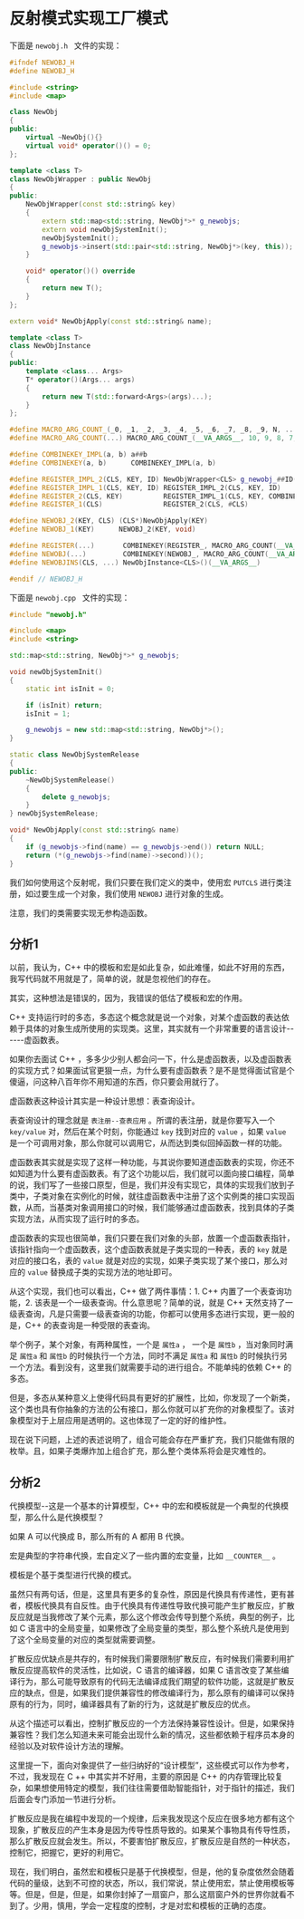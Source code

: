 # 反射模式实现工厂模式



下面是 `newobj.h ` 文件的实现：

```c++
#ifndef NEWOBJ_H
#define NEWOBJ_H

#include <string>
#include <map>

class NewObj
{
public:
    virtual ~NewObj(){}
    virtual void* operator()() = 0;
};

template <class T>
class NewObjWrapper : public NewObj
{
public:
    NewObjWrapper(const std::string& key)
    {
        extern std::map<std::string, NewObj*>* g_newobjs;
        extern void newObjSystemInit();
        newObjSystemInit();
        g_newobjs->insert(std::pair<std::string, NewObj*>(key, this));
    }

    void* operator()() override
    {
        return new T();
    }
};

extern void* NewObjApply(const std::string& name);

template <class T>
class NewObjInstance
{
public:
    template <class... Args>
    T* operator()(Args... args)
    {
        return new T(std::forward<Args>(args)...);
    }
};

#define MACRO_ARG_COUNT_(_0, _1, _2, _3, _4, _5, _6, _7, _8, _9, N, ...) N
#define MACRO_ARG_COUNT(...) MACRO_ARG_COUNT_(__VA_ARGS__, 10, 9, 8, 7, 6, 5, 4, 3, 2, 1)

#define COMBINEKEY_IMPL(a, b) a##b
#define COMBINEKEY(a, b)      COMBINEKEY_IMPL(a, b)

#define REGISTER_IMPL_2(CLS, KEY, ID) NewObjWrapper<CLS> g_newobj_##ID(KEY)
#define REGISTER_IMPL_1(CLS, KEY, ID) REGISTER_IMPL_2(CLS, KEY, ID)
#define REGISTER_2(CLS, KEY)          REGISTER_IMPL_1(CLS, KEY, COMBINEKEY(CLS, __COUNTER__))
#define REGISTER_1(CLS)               REGISTER_2(CLS, #CLS)

#define NEWOBJ_2(KEY, CLS) (CLS*)NewObjApply(KEY)
#define NEWOBJ_1(KEY)      NEWOBJ_2(KEY, void)

#define REGISTER(...)       COMBINEKEY(REGISTER_, MACRO_ARG_COUNT(__VA_ARGS__))(__VA_ARGS__)
#define NEWOBJ(...)         COMBINEKEY(NEWOBJ_, MACRO_ARG_COUNT(__VA_ARGS__))(__VA_ARGS__)
#define NEWOBJINS(CLS, ...) NewObjInstance<CLS>()(__VA_ARGS__)

#endif // NEWOBJ_H

```



下面是 `newobj.cpp ` 文件的实现：

```c++
#include "newobj.h"

#include <map>
#include <string>

std::map<std::string, NewObj*>* g_newobjs;

void newObjSystemInit()
{
    static int isInit = 0;

    if (isInit) return;
    isInit = 1;

    g_newobjs = new std::map<std::string, NewObj*>();
}

static class NewObjSystemRelease
{
public:
    ~NewObjSystemRelease()
    {
        delete g_newobjs;
    }
} newObjSystemRelease;

void* NewObjApply(const std::string& name)
{
    if (g_newobjs->find(name) == g_newobjs->end()) return NULL;
    return (*(g_newobjs->find(name)->second))();
}

```



我们如何使用这个反射呢，我们只要在我们定义的类中，使用宏 `PUTCLS` 进行类注册，如过要生成一个对象，我们使用 `NEWOBJ` 进行对象的生成。

注意，我们的类需要实现无参构造函数。



## 分析1



以前，我认为，C++ 中的模板和宏是如此复杂，如此难懂，如此不好用的东西，我写代码就不用就是了，简单的说，就是忽视他们的存在。

其实，这种想法是错误的，因为，我错误的低估了模板和宏的作用。



C++ 支持运行时的多态，多态这个概念就是说一个对象，对某个虚函数的表达依赖于具体的对象生成所使用的实现类。这里，其实就有一个非常重要的语言设计------虚函数表。

如果你去面试 C++ ，多多少少别人都会问一下，什么是虚函数表，以及虚函数表的实现方式？如果面试官更狠一点，为什么要有虚函数表？是不是觉得面试官是个傻逼，问这种八百年你不用知道的东西，你只要会用就行了。



虚函数表这种设计其实是一种设计思想：表查询设计。



表查询设计的理念就是 `表注册--查表应用` 。所谓的表注册，就是你要写入一个 `key/value` 对，然后在某个时刻，你能通过 `key` 找到对应的 `value` ，如果 `value` 是一个可调用对象，那么你就可以调用它，从而达到类似回掉函数一样的功能。



虚函数表其实就是实现了这样一种功能，与其说你要知道虚函数表的实现，你还不如知道为什么要有虚函数表。有了这个功能以后，我们就可以面向接口编程，简单的说，我们写了一些接口原型，但是，我们并没有实现它，具体的实现我们放到子类中，子类对象在实例化的时候，就往虚函数表中注册了这个实例类的接口实现函数，从而，当基类对象调用接口的时候，我们能够通过虚函数表，找到具体的子类实现方法，从而实现了运行时的多态。



虚函数表的实现也很简单，我们只要在我们对象的头部，放置一个虚函数表指针，该指针指向一个虚函数表，这个虚函数表就是子类实现的一种表，表的 `key` 就是对应的接口名，表的 `value` 就是对应的实现，如果子类实现了某个接口，那么对应的 `value` 替换成子类的实现方法的地址即可。



从这个实现，我们也可以看出，C++ 做了两件事情：1. C++ 内置了一个表查询功能，2. 该表是一个一级表查询。什么意思呢？简单的说，就是 C++ 天然支持了一级表查询，凡是只需要一级表查询的功能，你都可以使用多态进行实现，更一般的是，C++ 的表查询是一种受限的表查询。



举个例子，某个对象，有两种属性，一个是 `属性a` ， 一个是 `属性b` ，当对象同时满足 `属性a` 和 `属性b` 的时候执行一个方法，同时不满足 `属性a` 和 `属性b` 的时候执行另一个方法。看到没有，这里我们就需要手动的进行组合。不能单纯的依赖 C++ 的多态。



但是，多态从某种意义上使得代码具有更好的扩展性，比如，你发现了一个新类，这个类也具有你抽象的方法的公有接口，那么你就可以扩充你的对象模型了。该对象模型对于上层应用是透明的。这也体现了一定的好的维护性。



现在说下问题，上述的表述说明了，组合可能会存在严重扩充，我们只能做有限的枚举。且，如果子类爆炸加上组合扩充，那么整个类体系将会是灾难性的。



##  分析2



代换模型--这是一个基本的计算模型，C++ 中的宏和模板就是一个典型的代换模型，那么什么是代换模型？

如果 A 可以代换成 B，那么所有的 A 都用 B 代换。

宏是典型的字符串代换，宏自定义了一些内置的宏变量，比如 `__COUNTER__` 。

模板是个基于类型进行代换的模式。

虽然只有两句话，但是，这里具有更多的复杂性，原因是代换具有传递性，更有甚者，模板代换具有自反性。由于代换具有传递性导致代换可能产生扩散反应，扩散反应就是当我修改了某个元素，那么这个修改会传导到整个系统，典型的例子，比如 C 语言中的全局变量，如果修改了全局变量的类型，那么整个系统凡是使用到了这个全局变量的对应的类型就需要调整。

扩散反应优缺点是共存的，有时候我们需要限制扩散反应，有时候我们需要利用扩散反应提高软件的灵活性，比如说，C 语言的编译器，如果 C 语言改变了某些编译行为，那么可能导致原有的代码无法编译成我们期望的软件功能，这就是扩散反应的缺点，但是，如果我们提供兼容性的修改编译行为，那么原有的编译可以保持原有的行为，同时，编译器具有了新的行为，这就是扩散反应的优点。

从这个描述可以看出，控制扩散反应的一个方法保持兼容性设计。但是，如果保持兼容性？我们怎么知道未来可能会出现什么新的情况，这些都依赖于程序员本身的经验以及对软件设计方法的理解。

这里提一下，面向对象提供了一些归纳好的“设计模型”，这些模式可以作为参考，不过，我发现在 C ++ 中其实并不好用，主要的原因是 C++ 的内存管理比较复杂，如果想使用特定的模型，我们往往需要借助智能指针，对于指针的描述，我们后面会专门添加一节进行分析。



扩散反应是我在编程中发现的一个规律，后来我发现这个反应在很多地方都有这个现象，扩散反应的产生本身是因为传导性质导致的。如果某个事物具有传导性质，那么扩散反应就会发生。所以，不要害怕扩散反应，扩散反应是自然的一种状态，控制它，把握它，更好的利用它。



现在，我们明白，虽然宏和模板只是基于代换模型，但是，他的复杂度依然会随着代码的量级，达到不可控的状态，所以，我们常说，禁止使用宏，禁止使用模板等等。但是，但是，但是，如果你封掉了一扇窗户，那么这扇窗户外的世界你就看不到了。少用，慎用，学会一定程度的控制，才是对宏和模板的正确的态度。











































